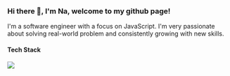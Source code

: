 ### Hi there 👋, I'm Na, welcome to my github page!

I'm a software engineer with a focus on JavaScript. I'm very passionate about solving real-world problem and consistently growing with new skills.

#### Tech Stack

<img src="https://img.shields.io/badge/JavaScript-323330?style=for-the-badge&logo=javascript&logoColor=F7DF1E"/>
<img
src="https://img.shields.io/badge/Node.js-339933?style=for-the-badge&logo=nodedotjs&logoColor=white"
alt=""
/>
<img
src="https://img.shields.io/badge/Express.js-000000?style=for-the-badge&logo=express&logoColor=white"
alt=""
/>

<img
src="	https://img.shields.io/badge/npm-CB3837?style=for-the-badge&logo=npm&logoColor=white"
alt=""
/>
<img
src="https://img.shields.io/badge/PostgreSQL-316192?style=for-the-badge&logo=postgresql&logoColor=white"
alt=""
/>
<img
src="https://img.shields.io/badge/Sequelize-52B0E7?style=for-the-badge&logo=Sequelize&logoColor=white"
alt=""
/>

<img
src="https://img.shields.io/badge/React-20232A?style=for-the-badge&logo=react&logoColor=61DAFB"
alt=""
/>
<img
src="https://img.shields.io/badge/Redux-593D88?style=for-the-badge&logo=redux&logoColor=white"
alt=""
/>
<img
src="https://img.shields.io/badge/Tailwind_CSS-38B2AC?style=for-the-badge&logo=tailwind-css&logoColor=white"
alt=""
/>
<img
src="https://img.shields.io/badge/Material%20UI-007FFF?style=for-the-badge&logo=mui&logoColor=white"
alt=""
/>
<img
src="https://img.shields.io/badge/HTML5-E34F26?style=for-the-badge&logo=html5&logoColor=white"
alt=""
/>
<img
src="https://img.shields.io/badge/CSS3-1572B6?style=for-the-badge&logo=css3&logoColor=white"
alt=""
/>
<img
src="https://img.shields.io/badge/VSCode-0078D4?style=for-the-badge&logo=visual%20studio%20code&logoColor=white"
alt=""
/>
<img
src="https://img.shields.io/badge/Notion-000000?style=for-the-badge&logo=notion&logoColor=white"
alt=""
/>
<!--
**na-lin/na-lin** is a ✨ _special_ ✨ repository because its `README.md` (this file) appears on your GitHub profile.

Here are some ideas to get you started:

- 🔭 I’m currently working on ...
- 🌱 I’m currently learning ...
- 👯 I’m looking to collaborate on ...
- 🤔 I’m looking for help with ...
- 💬 Ask me about ...
- 📫 How to reach me: ...
- 😄 Pronouns: ...
- ⚡ Fun fact: ...
-->

